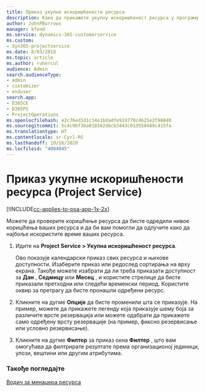 ```yaml
---
title: Приказ укупне искоришћености ресурса
description: Како да прикажете укупну искоришћеност ресурса у програму Project Service
author: JohnPBurrows
manager: kfend
ms.service: dynamics-365-customerservice
ms.custom:
- dyn365-projectservice
ms.date: 8/03/2018
ms.topic: article
ms.author: ruhercul
audience: Admin
search.audienceType:
- admin
- customizer
- enduser
search.app:
- D365CE
- D365PS
- ProjectOperations
ms.openlocfilehash: e2c76ed1d1c14e1bdadfe919770c4625e2f98840
ms.sourcegitcommit: 5c4c9bf3ba018562d6cb3443c01d550489c415fa
ms.translationtype: HT
ms.contentlocale: sr-Cyrl-RS
ms.lasthandoff: 10/16/2020
ms.locfileid: "4084045"
---
```

# <a name="view-resource-utilization-project-service"></a>Приказ укупне искоришћености ресурса (Project Service)

[!INCLUDE[cc-applies-to-psa-app-1x-2x](../includes/cc-applies-to-psa-app-1x-2x.md)]

Можете да проверите коришћење ресурса да бисте одредили нивое коришћења ваших ресурса и да би вам помогли да одлучите како да најбоље искористите време ваших ресурса.  
  
1. Идите на **Project Service > Укупна искоришћеност ресурса**. 

     Ово показује календарски приказ свих ресурса и њихове доступности. Изаберите приказ или редослед сортирања на врху екрана. Такође можете изабрати да ли треба приказати доступност за **Дан** , **Седмицу** или **Месец** , и користите стрелице да бисте приказали претходни или следећи временски период. Користите оквир за претрагу да бисте пронашли одређени ресурс.      
  
2. Кликните на дугме **Опције** да бисте променили шта се приказује. На пример, можете да прикажете легенду која приказује шему боја за различите врсте резервација или можете одабрати да прикажете само одређену врсту резервације (на пример, фиксно резервисање или условно резервисање).  

3. Кликните на дугме **Филтер** за приказ окна **Филтер** , што вам омогућава да филтрирате резултате према организационој јединици, улози, вештини или другим атрибутима.  
  
### <a name="see-also"></a>Такође погледајте  
 [Водич за менаџера ресурса](../psa/resource-manager-guide.md)
